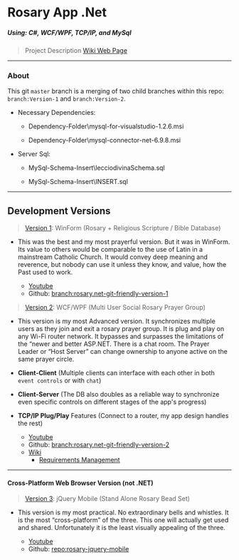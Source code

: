 # Rosary App .Net
##### Using: C#, WCF/WPF, TCP/IP, and MySql

>Project Description [Wiki Web Page](http://mezcel.wixsite.com/rosary)

---

### About

This git ```master``` branch is a merging of two child branches within this repo: ```branch:Version-1``` and ```branch:Version-2```.

* Necessary Dependencies:

    * Dependency-Folder\mysql-for-visualstudio-1.2.6.msi

    * Dependency-Folder\mysql-connector-net-6.9.8.msi

* Server Sql:

    * MySql-Schema-Insert\lecciodivinaSchema.sql

    * MySql-Schema-Insert\INSERT.sql

---

## Development Versions

> [Version 1](https://www.youtube.com/watch?v=VLw9K8jhlSk): WinForm (Rosary + Religious Scripture / Bible Database)

* This was the best and my most prayerful version. But it was in WinForm. Its value to others would be comparable to the use of Latin in a mainstream Catholic Church. It would convey deep meaning and reverence, but nobody can use it unless they know, and value, how the Past used to work.

    - [Youtube](https://www.youtube.com/watch?v=VLw9K8jhlSk)
    - Github: [branch:rosary.net-git-friendly-version-1](https://github.com/mezcel/rosary.net/tree/master/rosary.net-git-friendly-version-1)

> [Version 2](http://mezcel.wixsite.com/rosary): WCF/WPF (Multi User Social Rosary Prayer Group)

* This version is my most Advanced version. It synchronizes multiple users as they join and exit a rosary prayer group. It is plug and play on any Wi-Fi router network. It bypasses and surpasses the limitations of the “newer and better ASP.NET. There is a chat room. The Prayer Leader or “Host Server” can change ownership to anyone active on the same prayer circle.
* __Client-Client__ (Multiple clients can interface with each other in both ```event controls``` or with ```chat```)
* __Client-Server__ (The DB also doubles as a reliable way to synchronize even specific controls on different stages of the app's progress)
* __TCP/IP Plug/Play__ Features (Connect to a router, my app design handles the rest)

    - [Youtube](https://www.youtube.com/watch?v=nyNlIzxZSl8)
    - Github: [ branch:rosary.net-git-friendly-version-2](https://github.com/mezcel/rosary.net/tree/master/rosary.net-git-friendly-version-2)
    - [Wiki](http://mezcel.wixsite.com/rosary)
        - [Requirements Management](http://mezcel.wixsite.com/rosary/conceptual-requirements)

---
#### Cross-Platform Web Browser Version (not .NET)

> [Version 3](https://www.youtube.com/watch?v=cnw_XRBKW8Y&t): jQuery Mobile (Stand Alone Rosary Bead Set)

* This version is my most practical. No extraordinary bells and whistles. It is the most “cross-platform” of the three. This one will actually get used and shared. Unfortunately it is the least visually appealing of the three.

    - [Youtube](https://www.youtube.com/watch?v=cnw_XRBKW8Y)
    - Github: [repo:rosary-jquery-mobile](https://github.com/mezcel/rosary-jquery-mobile)
